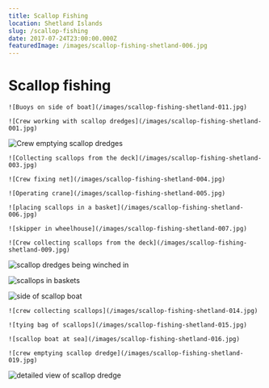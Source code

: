 ```yaml
---
title: Scallop Fishing
location: Shetland Islands
slug: /scallop-fishing
date: 2017-07-24T23:00:00.000Z
featuredImage: /images/scallop-fishing-shetland-006.jpg
---
```

# Scallop fishing

```grid|2
![Buoys on side of boat](/images/scallop-fishing-shetland-011.jpg)

![Crew working with scallop dredges](/images/scallop-fishing-shetland-001.jpg)
```

![Crew emptying scallop dredges](/images/scallop-fishing-shetland-002.jpg)

```grid|2
![Collecting scallops from the deck](/images/scallop-fishing-shetland-003.jpg)

![Crew fixing net](/images/scallop-fishing-shetland-004.jpg)
```

```grid|2
![Operating crane](/images/scallop-fishing-shetland-005.jpg)

![placing scallops in a basket](/images/scallop-fishing-shetland-006.jpg)
```

```grid|2
![skipper in wheelhouse](/images/scallop-fishing-shetland-007.jpg)

![Crew collecting scallops from the deck](/images/scallop-fishing-shetland-009.jpg)
```

![scallop dredges being winched in](/images/scallop-fishing-shetland-010.jpg)

![scallops in baskets](/images/scallop-fishing-shetland-012.jpg)

![side of scallop boat](/images/scallop-fishing-shetland-013.jpg)

```grid|2
![crew collecting scallops](/images/scallop-fishing-shetland-014.jpg)

![tying bag of scallops](/images/scallop-fishing-shetland-015.jpg)
```

```grid|2
![scallop boat at sea](/images/scallop-fishing-shetland-016.jpg)

![crew emptying scallop dredge](/images/scallop-fishing-shetland-019.jpg)
```

![detailed view of scallop dredge](/images/scallop-fishing-shetland-020.jpg)
